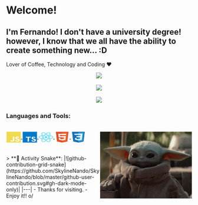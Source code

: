 
# Welcome!
## I'm Fernando! I don't have a university degree! however, I know that we all have the ability to create something new... :D
Lover of Coffee, Technology and Coding :heart:

<p align="center">
	<a href="https://github.com/SkylineNando/a_cool_blog">
		<img width="450em" src="https://github-readme-stats.vercel.app/api?username=SkylineNando&show_icons=true&theme=dracula&include_all_commits=true&count_private=true">
	</a>
</p>
 <p align="center">
	<a href="https://github.com/SkylineNando/a_cool_blog">
		<img width="450em" src="https://github-readme-streak-stats.herokuapp.com/?user=SkylineNando&include_all_commits=true&hide_border=true&theme=dracula">
	</a>
</p>
<p align="center">
	<a href="https://github.com/SkylineNando/a_cool_blog">
		<img width="450em" src="https://github-readme-stats.vercel.app/api/top-langs/?username=SkylineNando&layout=compact&langs_count=16&theme=dracula">
	</a>
</p>
 
### Languages and Tools:
<div style="display: inline_block"><br> <a href="https://github.com/SkylineNando">
  <img align="center" alt="Nando-Js" height="30" width="40" src="https://raw.githubusercontent.com/devicons/devicon/master/icons/javascript/javascript-plain.svg">
  <img align="center" alt="Nando-Ts" height="30" width="40" src="https://raw.githubusercontent.com/devicons/devicon/master/icons/typescript/typescript-plain.svg">
  <img align="center" alt="Nando-React" height="30" width="40" src="https://raw.githubusercontent.com/devicons/devicon/master/icons/react/react-original.svg">
  <img align="center" alt="Nando-HTML" height="30" width="40" src="https://raw.githubusercontent.com/devicons/devicon/master/icons/html5/html5-original.svg">
  <img align="center" alt="Nando-CSS" height="30" width="40" src="https://raw.githubusercontent.com/devicons/devicon/master/icons/css3/css3-original.svg">
  <img align="right" alt="Nando-yoda" src="https://github.com/SkylineNando/SkylineNando/blob/master/yoda.gif">  </a>
</div>
<br />
<br />
> **🐍 Activity Snake**:
|![github-contribution-grid-snake](https://github.com/SkylineNando/SkylineNando/blob/master/github-user-contribution.svg#gh-dark-mode-only)|
|---|
- Thanks for visiting. 
- Enjoy it!! o/

